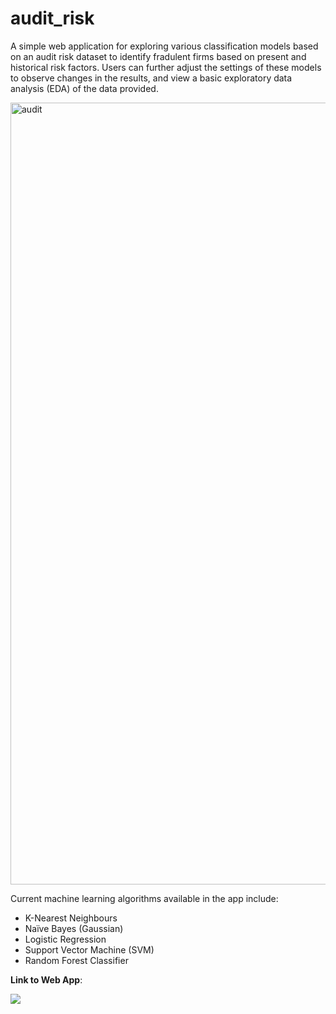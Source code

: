 # audit_risk

A simple web application for exploring various classification models based on an audit risk dataset to identify fradulent firms based on present and historical risk factors. Users can further adjust the settings of these models to observe changes in the results, and view a basic exploratory data analysis (EDA) of the data provided.

<img width="1251" alt="audit" src="https://github.com/tsu2000/audit_risk/assets/106811131/db6ab1b6-375f-40f3-9b72-4aac97e92d7e">

Current machine learning algorithms available in the app include:
- K-Nearest Neighbours
- Naïve Bayes (Gaussian)
- Logistic Regression
- Support Vector Machine (SVM)
- Random Forest Classifier

**Link to Web App**:

[<img src="https://static.streamlit.io/badges/streamlit_badge_black_white.svg">](<https://audit-risk.streamlit.app>)


